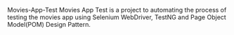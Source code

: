 Movies-App-Test
Movies App Test is a project to automating the process of testing the movies app using Selenium WebDriver, TestNG and Page Object Model(POM) Design Pattern.

